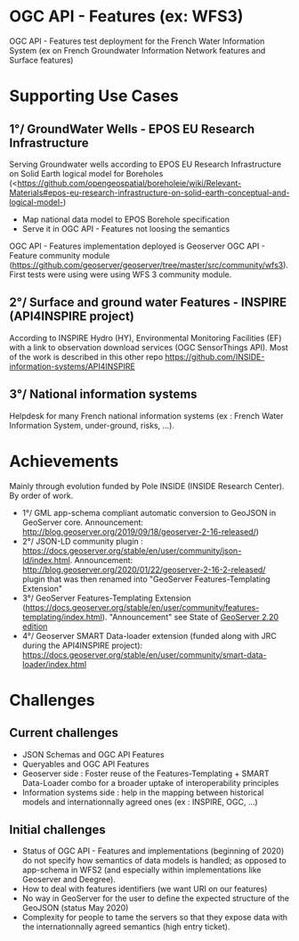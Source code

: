 # OGC API - Features (ex: WFS3)

OGC API - Features test deployment for the French Water Information System (ex on French Groundwater Information Network features and Surface features)

# Supporting Use Cases

## 1°/ GroundWater Wells - EPOS EU Research Infrastructure

Serving Groundwater wells according to EPOS EU Research Infrastructure on Solid Earth logical model for Boreholes (<https://github.com/opengeospatial/boreholeie/wiki/Relevant-Materials#epos-eu-research-infrastructure-on-solid-earth-conceptual-and-logical-model-)

- Map national data model to EPOS Borehole specification
- Serve it in OGC API - Features not loosing the semantics

OGC API - Features implementation deployed is Geoserver OGC API - Feature community module (<https://github.com/geoserver/geoserver/tree/master/src/community/wfs3>). First tests were using were using WFS 3 community module.

## 2°/ Surface and ground water Features - INSPIRE (API4INSPIRE project)

According to INSPIRE Hydro (HY), Environmental Monitoring Facilities (EF) with a link to observation download services (OGC SensorThings API).
Most of the work is described in this other repo <https://github.com/INSIDE-information-systems/API4INSPIRE>

## 3°/ National information systems

Helpdesk for many French national information systems (ex : French Water Information System, under-ground, risks, ...).

# Achievements

Mainly through evolution funded by Pole INSIDE (INSIDE Research Center). By order of work.

- 1°/ GML app-schema compliant automatic conversion to GeoJSON in GeoServer core. Announcement: <http://blog.geoserver.org/2019/09/18/geoserver-2-16-released/>)
- 2°/ JSON-LD community plugin : <https://docs.geoserver.org/stable/en/user/community/json-ld/index.html>. Announcement: <http://blog.geoserver.org/2020/01/22/geoserver-2-16-2-released/> plugin that was then renamed into "GeoServer Features-Templating Extension"
- 3°/ GeoServer Features-Templating Extension (<https://docs.geoserver.org/stable/en/user/community/features-templating/index.html>). "Announcement" see State of [GeoServer 2.20 edition](https://docs.google.com/presentation/d/19Cmld0_VFePh1g4qUSfqNWWB0t-teClFpT3eUqpYGos/edit#slide=id.gf2908a2c17_0_231)
- 4°/ Geoserver SMART Data-loader extension (funded along with JRC during the API4INSPIRE project): <https://docs.geoserver.org/stable/en/user/community/smart-data-loader/index.html>


# Challenges

## Current challenges

- JSON Schemas and OGC API Features
- Queryables and OGC API Features
- Geoserver side : Foster reuse of the Features-Templating + SMART Data-Loader combo for a broader uptake of interoperability principles
- Information systems side : help in the mapping between historical models and internationnally agreed ones (ex : INSPIRE, OGC, ...)

## Initial challenges

- Status of OGC API - Features and implementations (beginning of 2020) do not specify how semantics of data models is handled; as opposed to app-schema in WFS2 (and especially within implementations like Geoserver and Deegree).
- How to deal with features identifiers (we want URI on our features)
- No way in GeoServer for the user to define the expected structure of the GeoJSON (status May 2020)
- Complexity for people to tame the servers so that they expose data with the internationnally agreed semantics (high entry ticket).
